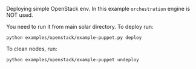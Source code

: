 Deploying simple OpenStack env. In this example `orchestration` engine is NOT used. 

You need to run it from main solar directory. To deploy run:

`python examples/openstack/example-puppet.py deploy`

To clean nodes, run:

`python examples/openstack/example-puppet undeploy`
